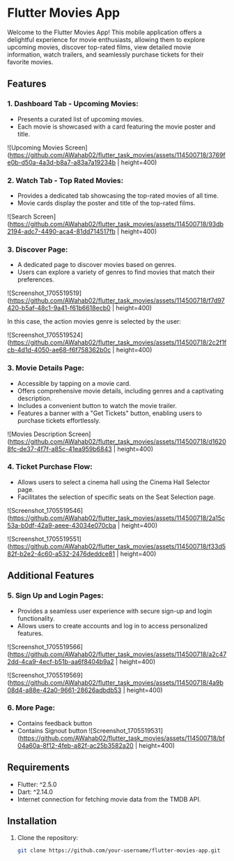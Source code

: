 # Flutter Movies App

Welcome to the Flutter Movies App! This mobile application offers a delightful experience for movie enthusiasts, allowing them to explore upcoming movies, discover top-rated films, view detailed movie information, watch trailers, and seamlessly purchase tickets for their favorite movies.

## Features

### 1. Dashboard Tab - Upcoming Movies:

- Presents a curated list of upcoming movies.
- Each movie is showcased with a card featuring the movie poster and title.

![Upcoming Movies Screen](https://github.com/AWahab02/flutter_task_movies/assets/114500718/3769fe0b-d50a-4a3d-b8a7-a83a7a19234b | height=400)


### 2. Watch Tab - Top Rated Movies:

- Provides a dedicated tab showcasing the top-rated movies of all time.
- Movie cards display the poster and title of the top-rated films.

![Search Screen](https://github.com/AWahab02/flutter_task_movies/assets/114500718/93db2194-adc7-4490-aca4-81dd714517fb | height=400)

### 3. Discover Page:

- A dedicated page to discover movies based on genres.
- Users can explore a variety of genres to find movies that match their preferences.

![Screenshot_1705519519](https://github.com/AWahab02/flutter_task_movies/assets/114500718/f7d97420-b5af-48c1-9a41-f61b6618ecb0 | height=400)   

In this case, the action movies genre is selected by the user:

![Screenshot_1705519524](https://github.com/AWahab02/flutter_task_movies/assets/114500718/2c2f1fcb-4d1d-4050-ae68-f6f758362b0c | height=400)

### 3. Movie Details Page:

- Accessible by tapping on a movie card.
- Offers comprehensive movie details, including genres and a captivating description.
- Includes a convenient button to watch the movie trailer.
- Features a banner with a "Get Tickets" button, enabling users to purchase tickets effortlessly.

![Movies Description Screen](https://github.com/AWahab02/flutter_task_movies/assets/114500718/d16208fc-de37-4f7f-a85c-41ea959b6843 | height=400)


### 4. Ticket Purchase Flow:

- Allows users to select a cinema hall using the Cinema Hall Selector page.
- Facilitates the selection of specific seats on the Seat Selection page.

![Screenshot_1705519546](https://github.com/AWahab02/flutter_task_movies/assets/114500718/2a15c53a-b0df-42a9-aeee-43034e070cba | height=400)

![Screenshot_1705519551](https://github.com/AWahab02/flutter_task_movies/assets/114500718/f33d582f-b2e2-4c60-a532-2476deddce81 | height=400)


## Additional Features

### 5. Sign Up and Login Pages:

- Provides a seamless user experience with secure sign-up and login functionality.
- Allows users to create accounts and log in to access personalized features.

![Screenshot_1705519566](https://github.com/AWahab02/flutter_task_movies/assets/114500718/a2c472dd-4ca9-4ecf-b51b-aa6f8404b9a2 | height=400)

![Screenshot_1705519569](https://github.com/AWahab02/flutter_task_movies/assets/114500718/4a9b08d4-a88e-42a0-9661-28626adbdb53 | height=400)

### 6. More Page:

- Contains feedback button
- Contains Signout button
![Screenshot_1705519531](https://github.com/AWahab02/flutter_task_movies/assets/114500718/bf04a60a-8f12-4feb-a82f-ac25b3582a20 | height=400)


## Requirements

- Flutter: ^2.5.0
- Dart: ^2.14.0
- Internet connection for fetching movie data from the TMDB API.

## Installation

1. Clone the repository:

   ```bash
   git clone https://github.com/your-username/flutter-movies-app.git
